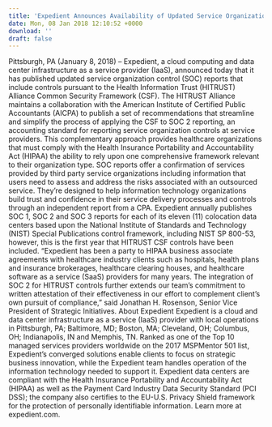 ```yaml
---
title: 'Expedient Announces Availability of Updated Service Organization Control Reports, Now Including HITRUST CSF'
date: Mon, 08 Jan 2018 12:10:52 +0000
download: ''
draft: false
---
```


Pittsburgh, PA (January 8, 2018) – Expedient, a cloud computing and data center infrastructure as a service provider (IaaS), announced today that it has published updated service organization control (SOC) reports that include controls pursuant to the Health Information Trust (HITRUST) Alliance Common Security Framework (CSF). The HITRUST Alliance maintains a collaboration with the American Institute of Certified Public Accountants (AICPA) to publish a set of recommendations that streamline and simplify the process of applying the CSF to SOC 2 reporting, an accounting standard for reporting service organization controls at service providers. This complementary approach provides healthcare organizations that must comply with the Health Insurance Portability and Accountability Act (HIPAA) the ability to rely upon one comprehensive framework relevant to their organization type. SOC reports offer a confirmation of services provided by third party service organizations including information that users need to assess and address the risks associated with an outsourced service. They’re designed to help information technology organizations build trust and confidence in their service delivery processes and controls through an independent report from a CPA. Expedient annually publishes SOC 1, SOC 2 and SOC 3 reports for each of its eleven (11) colocation data centers based upon the National Institute of Standards and Technology (NIST) Special Publications control framework, including NIST SP 800-53, however, this is the first year that HITRUST CSF controls have been included. “Expedient has been a party to HIPAA business associate agreements with healthcare industry clients such as hospitals, health plans and insurance brokerages, healthcare clearing houses, and healthcare software as a service (SaaS) providers for many years. The integration of SOC 2 for HITRUST controls further extends our team’s commitment to written attestation of their effectiveness in our effort to complement client’s own pursuit of compliance,” said Jonathan H. Rosenson, Senior Vice President of Strategic Initiatives. About Expedient Expedient is a cloud and data center infrastructure as a service (IaaS) provider with local operations in Pittsburgh, PA; Baltimore, MD; Boston, MA; Cleveland, OH; Columbus, OH; Indianapolis, IN and Memphis, TN. Ranked as one of the Top 10 managed services providers worldwide on the 2017 MSPMentor 501 list, Expedient’s converged solutions enable clients to focus on strategic business innovation, while the Expedient team handles operation of the information technology needed to support it. Expedient data centers are compliant with the Health Insurance Portability and Accountability Act (HIPAA) as well as the Payment Card Industry Data Security Standard (PCI DSS); the company also certifies to the EU-U.S. Privacy Shield framework for the protection of personally identifiable information. Learn more at expedient.com.